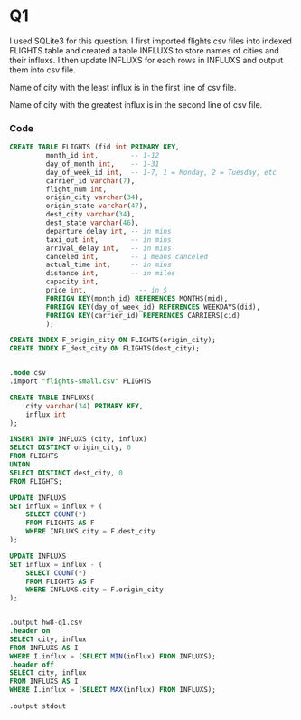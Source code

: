 # Q1


I used SQLite3 for this question. I first imported flights csv files into indexed FLIGHTS table and created a table INFLUXS to store names of cities and their influxs. I then update INFLUXS for each rows in INFLUXS and output them into csv file.

Name of city with the least influx is in the first line of csv file.

Name of city with the greatest influx is in the second line of csv file.

### Code
```SQL
CREATE TABLE FLIGHTS (fid int PRIMARY KEY, 
         month_id int,        -- 1-12
         day_of_month int,    -- 1-31 
         day_of_week_id int,  -- 1-7, 1 = Monday, 2 = Tuesday, etc
         carrier_id varchar(7),
         flight_num int,
         origin_city varchar(34), 
         origin_state varchar(47), 
         dest_city varchar(34), 
         dest_state varchar(46), 
         departure_delay int, -- in mins
         taxi_out int,        -- in mins
         arrival_delay int,   -- in mins
         canceled int,        -- 1 means canceled
         actual_time int,     -- in mins
         distance int,        -- in miles
         capacity int, 
         price int,             -- in $ 
         FOREIGN KEY(month_id) REFERENCES MONTHS(mid),
         FOREIGN KEY(day_of_week_id) REFERENCES WEEKDAYS(did),
         FOREIGN KEY(carrier_id) REFERENCES CARRIERS(cid)            
         );

CREATE INDEX F_origin_city ON FLIGHTS(origin_city);
CREATE INDEX F_dest_city ON FLIGHTS(dest_city);


.mode csv
.import "flights-small.csv" FLIGHTS

CREATE TABLE INFLUXS(
    city varchar(34) PRIMARY KEY,
    influx int
);

INSERT INTO INFLUXS (city, influx)
SELECT DISTINCT origin_city, 0
FROM FLIGHTS
UNION
SELECT DISTINCT dest_city, 0
FROM FLIGHTS;

UPDATE INFLUXS
SET influx = influx + (
    SELECT COUNT(*)
    FROM FLIGHTS AS F
    WHERE INFLUXS.city = F.dest_city
);

UPDATE INFLUXS
SET influx = influx - (
    SELECT COUNT(*)
    FROM FLIGHTS AS F
    WHERE INFLUXS.city = F.origin_city
);


.output hw8-q1.csv
.header on
SELECT city, influx
FROM INFLUXS AS I
WHERE I.influx = (SELECT MIN(influx) FROM INFLUXS);
.header off
SELECT city, influx
FROM INFLUXS AS I
WHERE I.influx = (SELECT MAX(influx) FROM INFLUXS);

.output stdout

```